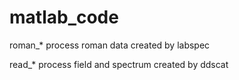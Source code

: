 # matlab_code
roman_*
    process roman data created by labspec
    
read_*
    process field and spectrum created by ddscat

